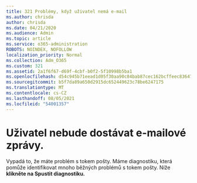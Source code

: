 ```yaml
---
title: 321 Problémy, když uživatel nemá e-mail
ms.author: chrisda
author: chrisda
ms.date: 04/21/2020
ms.audience: Admin
ms.topic: article
ms.service: o365-administration
ROBOTS: NOINDEX, NOFOLLOW
localization_priority: Normal
ms.collection: Adm_O365
ms.custom: 321
ms.assetid: 2a1f6f67-d69f-4cbf-b0f2-5f10998b5ba1
ms.openlocfilehash: d54c945b71eead1d05f30aa90c84bab87cec162bcffeec836471b5a25c5055e6
ms.sourcegitcommit: b5f7da89a650d2915dc652449623c78be6247175
ms.translationtype: MT
ms.contentlocale: cs-CZ
ms.lasthandoff: 08/05/2021
ms.locfileid: "54001357"
---
```

# <a name="a-user-isnt-receiving-email-messages"></a>Uživatel nebude dostávat e-mailové zprávy.

Vypadá to, že máte problém s tokem pošty. Máme diagnostiku, která pomůže identifikovat mnoho běžných problémů s tokem pošty. Níže **klikněte na Spustit diagnostiku.**
 